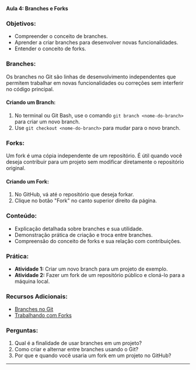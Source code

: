 **Aula 4: Branches e Forks**

### Objetivos:

- Compreender o conceito de branches.
- Aprender a criar branches para desenvolver novas funcionalidades.
- Entender o conceito de forks.

### Branches:

Os branches no Git são linhas de desenvolvimento independentes que permitem trabalhar em novas funcionalidades ou correções sem interferir no código principal.

#### Criando um Branch:

1. No terminal ou Git Bash, use o comando `git branch <nome-do-branch>` para criar um novo branch.
2. Use `git checkout <nome-do-branch>` para mudar para o novo branch.

### Forks:

Um fork é uma cópia independente de um repositório. É útil quando você deseja contribuir para um projeto sem modificar diretamente o repositório original.

#### Criando um Fork:

1. No GitHub, vá até o repositório que deseja forkar.
2. Clique no botão "Fork" no canto superior direito da página.

### Conteúdo:

- Explicação detalhada sobre branches e sua utilidade.
- Demonstração prática de criação e troca entre branches.
- Compreensão do conceito de forks e sua relação com contribuições.

### Prática:

- **Atividade 1:** Criar um novo branch para um projeto de exemplo.
- **Atividade 2:** Fazer um fork de um repositório público e cloná-lo para a máquina local.

### Recursos Adicionais:

- [Branches no Git](https://git-scm.com/book/en/v2/Git-Branching-Branches-in-a-Nutshell)
- [Trabalhando com Forks](https://docs.github.com/pt/get-started/quickstart/fork-a-repo)

### Perguntas:

1. Qual é a finalidade de usar branches em um projeto?
2. Como criar e alternar entre branches usando o Git?
3. Por que e quando você usaria um fork em um projeto no GitHub?

---
